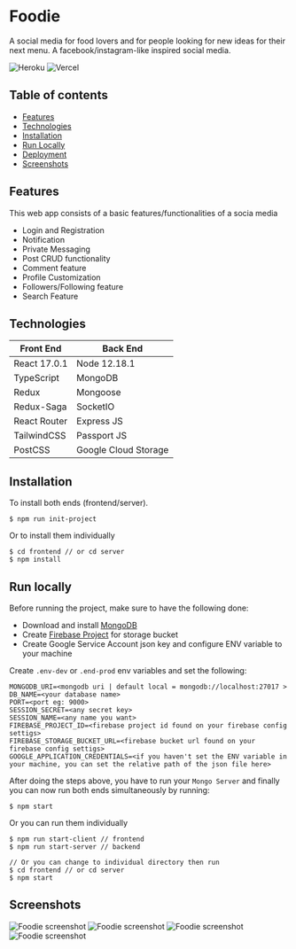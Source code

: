 # Foodie
A social media for food lovers and for people looking for new ideas for their next menu. A facebook/instagram-like inspired social media.

![Heroku](https://heroku-badge.herokuapp.com/?app=foodie-social) ![Vercel](https://vercelbadge.vercel.app/api/jgudo/foodie)



## Table of contents
* [Features](#features)
* [Technologies](#technologies)
* [Installation](#installation)
* [Run Locally](#run_local)
* [Deployment](#deployment)
* [Screenshots](#screenshots)

## Features
This web app consists of a basic features/functionalities of a socia media
* Login and Registration
* Notification
* Private Messaging
* Post CRUD functionality
* Comment feature
* Profile Customization
* Followers/Following feature
* Search Feature

## Technologies
|   Front End |  Back End   |
| ----------- | ------------|
| React 17.0.1| Node 12.18.1|
| TypeScript  | MongoDB     |
| Redux       | Mongoose    |
| Redux-Saga  | SocketIO    |
| React Router| Express JS  |
| TailwindCSS | Passport JS |
| PostCSS     | Google Cloud Storage|

## Installation
To install both ends (frontend/server). 
```
$ npm run init-project
```

Or to install them individually
```
$ cd frontend // or cd server
$ npm install
```

## Run locally
Before running the project, make sure to have the following done:
* Download and install [MongoDB](https://www.mongodb.com/)
* Create [Firebase Project](https://console.firebase.google.com/u/0/) for storage bucket
* Create Google Service Account json key and configure ENV variable to your machine

Create ```.env-dev``` or ```.end-prod``` env variables and set the following:
```
MONGODB_URI=<mongodb uri | default local = mongodb://localhost:27017 >
DB_NAME=<your database name>
PORT=<port eg: 9000>
SESSION_SECRET=<any secret key>
SESSION_NAME=<any name you want>
FIREBASE_PROJECT_ID=<firebase project id found on your firebase config settigs>
FIREBASE_STORAGE_BUCKET_URL=<firebase bucket url found on your firebase config settigs>
GOOGLE_APPLICATION_CREDENTIALS=<if you haven't set the ENV variable in your machine, you can set the relative path of the json file here>
```

After doing the steps above, you have to run your ```Mongo Server``` and finally you can now run both ends simultaneously by running: 
```
$ npm start
```

Or you can run them individually
```
$ npm run start-client // frontend
$ npm run start-server // backend

// Or you can change to individual directory then run 
$ cd frontend // or cd server
$ npm start
```

## Screenshots

![Foodie screenshot](https://raw.githubusercontent.com/jgudo/foodie/master/frontend/src/images/screen1.png)
![Foodie screenshot](https://raw.githubusercontent.com/jgudo/foodie/master/frontend/src/images/screen2.png)
![Foodie screenshot](https://raw.githubusercontent.com/jgudo/foodie/master/frontend/src/images/screen3.png)
![Foodie screenshot](https://raw.githubusercontent.com/jgudo/foodie/master/frontend/src/images/screen4.png)